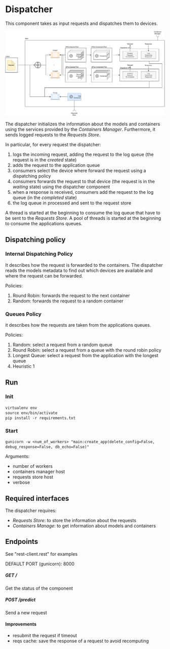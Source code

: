 # Dispatcher
This component takes as input requests and dispatches them to devices.

<img src="../../doc/img/DispatcherView.png">

The dispatcher initializes the information about the models and containers using the services provided by the
*Containers Manager*. Furthermore, it sends logged requests to the *Requests Store*.

In particular, for every request the dispatcher:

1. logs the incoming request, adding the request to the log queue (the request is in the *created* state)
2. adds the request to the application queue
3. consumers select the device where forward the request using a dispatching policy
4. consumers forwards the request to that device (the request is in the *waiting* state) using the dispatcher component
5. when a response is received, consumers add the request to the log queue (in the *completed* state)
6. the log queue in processed and sent to the request store

A thread is started at the beginning to consume the log queue that have to be sent to the *Requests Store*.
A pool of threads is started at the beginning to consume the applications queues.

## Dispatching policy
### Internal Dispatching Policy
It describes how the request is forwarded to the containers.
The dispatcher reads the models metadata to find out which devices are available and where the request can be forwarded.

Policies:

1. Round Robin: forwards the request to the next container
2. Random: forwards the request to a random container

### Queues Policy
it describes how the requests are taken from the applications queues.

Policies:

1. Random: select a request from a random queue
2. Round Robin: select a request from a queue with the round robin policy
3. Longest Queue: select a request from the application with the longest queue
4. Heuristic 1

## Run
### Init
```
virtualenv env
source env/bin/activate
pip install -r requirements.txt
```
### Start
```
gunicorn -w <num_of_workers> "main:create_app(delete_config=False, debug_response=False, db_echo=False)"
```

Arguments:

- number of workers
- containers manager host
- requests store host
- verbose

## Required interfaces
The dispatcher requires:

- *Requests Store*: to store the information about the requests
- *Containers Manage*: to get information about models and containers

## Endpoints
See "rest-client.rest" for examples 

DEFAULT PORT (gunicorn): 8000

##### GET /
Get the status of the component

##### POST /predict
Send a new request

#### Improvements
- resubmit the request if timeout
- reqs cache: save the response of a request to avoid recomputing